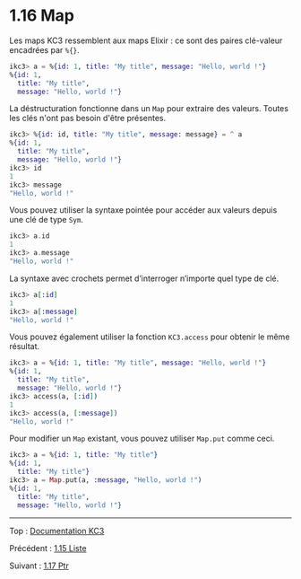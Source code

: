# 1.16 Map

Les maps KC3 ressemblent aux maps Elixir : ce sont des paires clé-valeur
encadrées par `%{}`.

```elixir
ikc3> a = %{id: 1, title: "My title", message: "Hello, world !"}
%{id: 1,
  title: "My title",
  message: "Hello, world !"}
```

La déstructuration fonctionne dans un `Map` pour extraire des valeurs.
Toutes les clés n'ont pas besoin d'être présentes.

```elixir
ikc3> %{id: id, title: "My title", message: message} = ^ a
%{id: 1,
  title: "My title",
  message: "Hello, world !"}
ikc3> id
1
ikc3> message
"Hello, world !"
```

Vous pouvez utiliser la syntaxe pointée pour accéder aux valeurs depuis
une clé de type `Sym`.

```elixir
ikc3> a.id
1
ikc3> a.message
"Hello, world !"
```

La syntaxe avec crochets permet d’interroger n’importe quel type de
clé.

```elixir
ikc3> a[:id]
1
ikc3> a[:message]
"Hello, world !"
```

Vous pouvez également utiliser la fonction `KC3.access` pour obtenir le
même résultat.

```elixir
ikc3> a = %{id: 1, title: "My title", message: "Hello, world !"}
%{id: 1,
  title: "My title",
  message: "Hello, world !"}
ikc3> access(a, [:id])
1
ikc3> access(a, [:message])
"Hello, world !"
```

Pour modifier un `Map` existant, vous pouvez utiliser `Map.put` comme
ceci.

```elixir
ikc3> a = %{id: 1, title: "My title"}
%{id: 1,
  title: "My title"}
ikc3> a = Map.put(a, :message, "Hello, world !")
%{id: 1,
  title: "My title",
  message: "Hello, world !"}
```

---

Top : [Documentation KC3](../)

Précédent : [1.15 Liste](1.15_List)

Suivant : [1.17 Ptr](1.17_Ptr)
